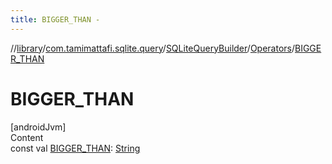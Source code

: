 ```yaml
---
title: BIGGER_THAN -
---
```

//[library](../../../index.md)/[com.tamimattafi.sqlite.query](../../index.md)/[SQLiteQueryBuilder](../index.md)/[Operators](index.md)/[BIGGER_THAN](-b-i-g-g-e-r_-t-h-a-n.md)



# BIGGER_THAN  
[androidJvm]  
Content  
const val [BIGGER_THAN](-b-i-g-g-e-r_-t-h-a-n.md): [String](https://kotlinlang.org/api/latest/jvm/stdlib/kotlin/-string/index.html)  



